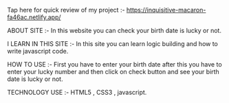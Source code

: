 Tap here for quick review of my project :- https://inquisitive-macaron-fa46ac.netlify.app/

ABOUT SITE :- In this website you can check your birth date is lucky or not.

I LEARN IN THIS SITE :- In this site you can learn logic building and how to write javascript code.

HOW TO USE :- First you have to enter your birth date after this you have to enter your lucky number and then click on check button and see your birth date is lucky or not.

TECHNOLOGY USE :- HTML5 , CSS3 , javascript.
